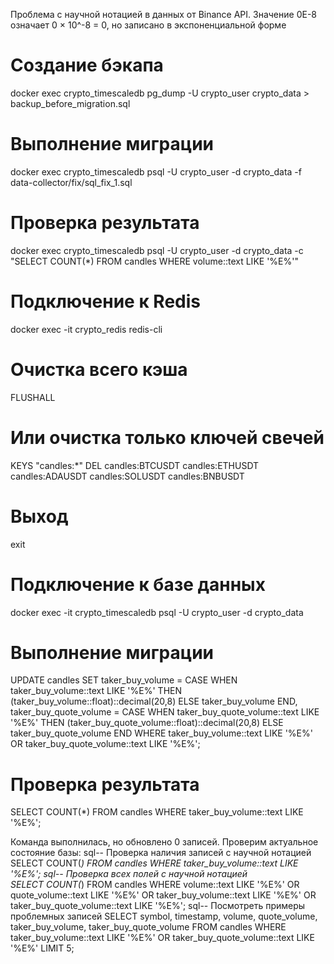 Проблема с научной нотацией в данных от Binance API. Значение 0E-8 означает 0 × 10^-8 = 0, но записано в экспоненциальной форме


# Создание бэкапа
docker exec crypto_timescaledb pg_dump -U crypto_user crypto_data > backup_before_migration.sql

# Выполнение миграции
docker exec crypto_timescaledb psql -U crypto_user -d crypto_data -f data-collector/fix/sql_fix_1.sql

# Проверка результата
docker exec crypto_timescaledb psql -U crypto_user -d crypto_data -c "SELECT COUNT(*) FROM candles WHERE volume::text LIKE '%E%'"




# Подключение к Redis
docker exec -it crypto_redis redis-cli

# Очистка всего кэша
FLUSHALL

# Или очистка только ключей свечей
KEYS "candles:*"
DEL candles:BTCUSDT candles:ETHUSDT candles:ADAUSDT candles:SOLUSDT candles:BNBUSDT

# Выход
exit





# Подключение к базе данных
docker exec -it crypto_timescaledb psql -U crypto_user -d crypto_data

# Выполнение миграции
UPDATE candles 
SET 
    taker_buy_volume = CASE 
        WHEN taker_buy_volume::text LIKE '%E%' THEN (taker_buy_volume::float)::decimal(20,8)
        ELSE taker_buy_volume 
    END,
    taker_buy_quote_volume = CASE 
        WHEN taker_buy_quote_volume::text LIKE '%E%' THEN (taker_buy_quote_volume::float)::decimal(20,8)
        ELSE taker_buy_quote_volume 
    END
WHERE taker_buy_volume::text LIKE '%E%' 
   OR taker_buy_quote_volume::text LIKE '%E%';

# Проверка результата
SELECT COUNT(*) FROM candles WHERE taker_buy_volume::text LIKE '%E%';



Команда выполнилась, но обновлено 0 записей. Проверим актуальное состояние базы:
sql-- Проверка наличия записей с научной нотацией
SELECT COUNT(*) FROM candles WHERE taker_buy_volume::text LIKE '%E%';
sql-- Проверка всех полей с научной нотацией  
SELECT COUNT(*) FROM candles WHERE 
    volume::text LIKE '%E%' OR 
    quote_volume::text LIKE '%E%' OR 
    taker_buy_volume::text LIKE '%E%' OR 
    taker_buy_quote_volume::text LIKE '%E%';
sql-- Посмотреть примеры проблемных записей
SELECT symbol, timestamp, volume, quote_volume, taker_buy_volume, taker_buy_quote_volume 
FROM candles 
WHERE taker_buy_volume::text LIKE '%E%' OR taker_buy_quote_volume::text LIKE '%E%'
LIMIT 5;

